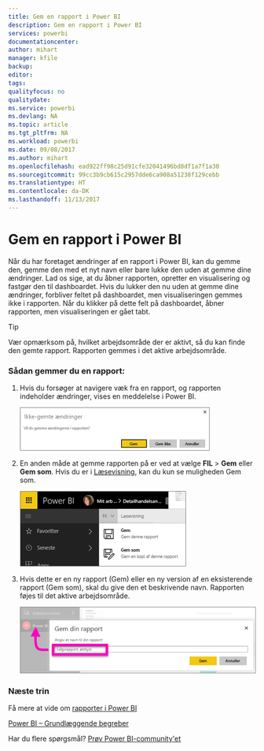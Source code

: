 ```yaml
---
title: Gem en rapport i Power BI
description: Gem en rapport i Power BI
services: powerbi
documentationcenter: 
author: mihart
manager: kfile
backup: 
editor: 
tags: 
qualityfocus: no
qualitydate: 
ms.service: powerbi
ms.devlang: NA
ms.topic: article
ms.tgt_pltfrm: NA
ms.workload: powerbi
ms.date: 09/08/2017
ms.author: mihart
ms.openlocfilehash: ead922ff98c25d91cfe32041496bd8df1a7f1a30
ms.sourcegitcommit: 99cc3b9cb615c2957dde6ca908a51238f129cebb
ms.translationtype: HT
ms.contentlocale: da-DK
ms.lasthandoff: 11/13/2017
---
```

# <a name="save-a-report-in-power-bi"></a>Gem en rapport i Power BI
Når du har foretaget ændringer af en rapport i Power BI, kan du gemme den, gemme den med et nyt navn eller bare lukke den uden at gemme dine ændringer. Lad os sige, at du åbner rapporten, opretter en visualisering og fastgør den til dashboardet. Hvis du lukker den nu uden at gemme dine ændringer, forbliver feltet på dashboardet, men visualiseringen gemmes ikke i rapporten. Når du klikker på dette felt på dashboardet, åbner rapporten, men visualiseringen er gået tabt.

> [!TIP]
> Vær opmærksom på, hvilket arbejdsområde der er aktivt, så du kan finde den gemte rapport. Rapporten gemmes i det aktive arbejdsområde.
> 
> 

### <a name="to-save-a-report"></a>Sådan gemmer du en rapport:
1. Hvis du forsøger at navigere væk fra en rapport, og rapporten indeholder ændringer, vises en meddelelse i Power BI.
   
   ![](media/service-report-save/power-bi-unsaved.png)
2. En anden måde at gemme rapporten på er ved at vælge **FIL** \> **Gem** eller **Gem som**. Hvis du er i [Læsevisning](service-interact-with-a-report-in-reading-view.md), kan du kun se muligheden Gem som. 
   
   ![](media/service-report-save/power-bi-save-new.png)
3. Hvis dette er en ny rapport (Gem) eller en ny version af en eksisterende rapport (Gem som), skal du give den et beskrivende navn.  Rapporten føjes til det aktive arbejdsområde.
   
    ![](media/service-report-save/power-bi-save-dialog.png)

### <a name="next-steps"></a>Næste trin
Få mere at vide om [rapporter i Power BI](service-reports.md)

[Power BI – Grundlæggende begreber](service-basic-concepts.md)

Har du flere spørgsmål? [Prøv Power BI-community'et](http://community.powerbi.com/)

